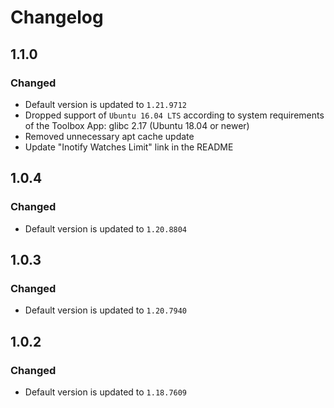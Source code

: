Changelog
=========

1.1.0
-----

### Changed

- Default version is updated to `1.21.9712`
- Dropped support of `Ubuntu 16.04 LTS` according to system requirements of the Toolbox App: glibc 2.17 (Ubuntu 18.04 or
  newer)
- Removed unnecessary apt cache update
- Update "Inotify Watches Limit" link in the README

1.0.4
-----

### Changed

- Default version is updated to `1.20.8804`

1.0.3
-----

### Changed

- Default version is updated to `1.20.7940`

1.0.2
-----

### Changed

- Default version is updated to `1.18.7609`
